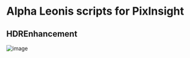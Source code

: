 # Alpha Leonis scripts for PixInsight

## HDREnhancement

![image](https://github.com/alphaleonisastro/pixinsight-repository/assets/22858496/186658f6-fd8c-4368-9b52-406c7d46deb8)
